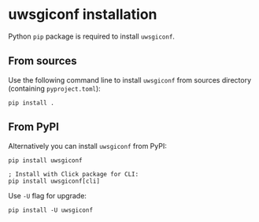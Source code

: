 # uwsgiconf installation

Python `pip` package is required to install `uwsgiconf`.


## From sources

Use the following command line to install `uwsgiconf` from sources directory (containing `pyproject.toml`):

    pip install .


## From PyPI

Alternatively you can install `uwsgiconf` from PyPI:

    pip install uwsgiconf

    ; Install with Click package for CLI:
    pip install uwsgiconf[cli]


Use `-U` flag for upgrade:

    pip install -U uwsgiconf
